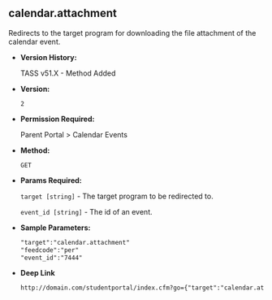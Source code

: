 **calendar.attachment**
----
  Redirects to the target program for downloading the file attachment of the calendar event.

* **Version History:**

    TASS v51.X - Method Added

* **Version:**

  	`2`

* **Permission Required:**

  	Parent Portal > Calendar Events

* **Method:**

  	`GET`
  
* **Params Required:**

   	`target [string]` - The target program to be redirected to.
	
   	`event_id [string]` - The id of an event.

* **Sample Parameters:**

	```HTML
	"target":"calendar.attachment"
	"feedcode":"per"
	"event_id":"7444"
	```

* **Deep Link**

	```HTML
	http://domain.com/studentportal/index.cfm?go={"target":"calendar.attachment","event_id":"7444"}
	```
